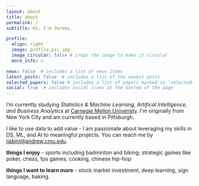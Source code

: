 ```yaml
---
layout: about
title: about
permalink: /
subtitle: Hi, I'm Jeremy.

profile:
  align: right
  image: profile_pic.jpg
  image_circular: false # crops the image to make it circular
  more_info: >

news: false  # includes a list of news items
latest_posts: false  # includes a list of the newest posts
selected_papers: false # includes a list of papers marked as "selected={true}"
social: true  # includes social icons at the bottom of the page
---
```


I’m currently studying <em>Statistics & Machine Learning, Artifical Intelligence, and Business Analytics</em> at <a href='https://www.cmu.edu/'>Carnegie Mellon Univeristy</a>. I'm originally from New York City and am currently based in Pittsburgh.

I like to use data to add value - I am passionate about leveraging my skills in DS, ML, and AI to meaningful projects. You can reach me by [jiabinl@andrew.cmu.edu](mailto:“jiabinl@andrew.cmu.edu").

<strong>things I enjoy</strong> - sports including badminton and biking; strategic games like poker, chess, fps games; cooking, chinese hip-hop

<strong>things I want to learn more</strong> - stock market investment, deep learning, sign language, baking.